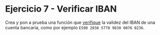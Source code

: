 # Ejercicio 7 - Verificar IBAN

Crea y pon a prueba una función que [verifique](http://iban.es/verificacion.html) la validez del IBAN de una cuenta bancaria, como por ejemplo `ES98 2038 5778 9830 0076 0236`.
